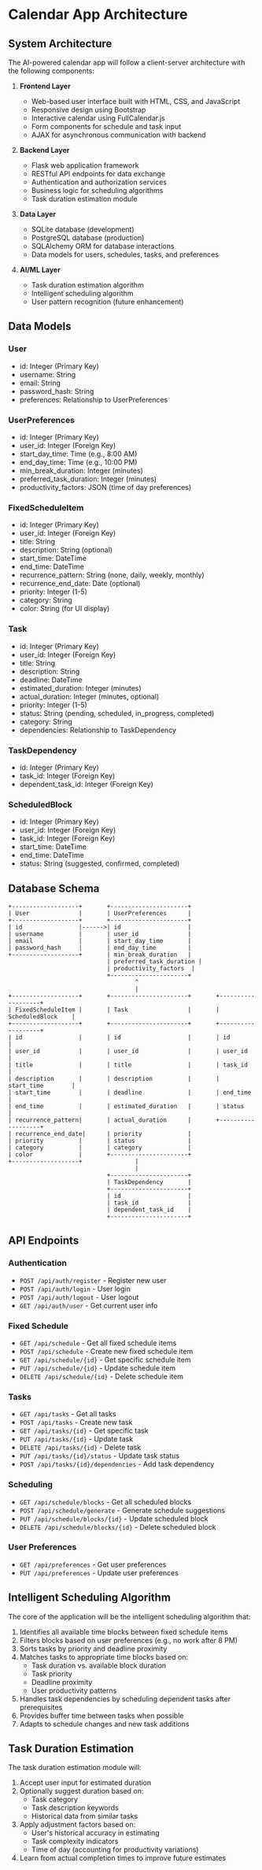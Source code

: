# Calendar App Architecture

## System Architecture

The AI-powered calendar app will follow a client-server architecture with the following components:

1. **Frontend Layer**
   - Web-based user interface built with HTML, CSS, and JavaScript
   - Responsive design using Bootstrap
   - Interactive calendar using FullCalendar.js
   - Form components for schedule and task input
   - AJAX for asynchronous communication with backend

2. **Backend Layer**
   - Flask web application framework
   - RESTful API endpoints for data exchange
   - Authentication and authorization services
   - Business logic for scheduling algorithms
   - Task duration estimation module

3. **Data Layer**
   - SQLite database (development)
   - PostgreSQL database (production)
   - SQLAlchemy ORM for database interactions
   - Data models for users, schedules, tasks, and preferences

4. **AI/ML Layer**
   - Task duration estimation algorithm
   - Intelligent scheduling algorithm
   - User pattern recognition (future enhancement)

## Data Models

### User
- id: Integer (Primary Key)
- username: String
- email: String
- password_hash: String
- preferences: Relationship to UserPreferences

### UserPreferences
- id: Integer (Primary Key)
- user_id: Integer (Foreign Key)
- start_day_time: Time (e.g., 8:00 AM)
- end_day_time: Time (e.g., 10:00 PM)
- min_break_duration: Integer (minutes)
- preferred_task_duration: Integer (minutes)
- productivity_factors: JSON (time of day preferences)

### FixedScheduleItem
- id: Integer (Primary Key)
- user_id: Integer (Foreign Key)
- title: String
- description: String (optional)
- start_time: DateTime
- end_time: DateTime
- recurrence_pattern: String (none, daily, weekly, monthly)
- recurrence_end_date: Date (optional)
- priority: Integer (1-5)
- category: String
- color: String (for UI display)

### Task
- id: Integer (Primary Key)
- user_id: Integer (Foreign Key)
- title: String
- description: String
- deadline: DateTime
- estimated_duration: Integer (minutes)
- actual_duration: Integer (minutes, optional)
- priority: Integer (1-5)
- status: String (pending, scheduled, in_progress, completed)
- category: String
- dependencies: Relationship to TaskDependency

### TaskDependency
- id: Integer (Primary Key)
- task_id: Integer (Foreign Key)
- dependent_task_id: Integer (Foreign Key)

### ScheduledBlock
- id: Integer (Primary Key)
- user_id: Integer (Foreign Key)
- task_id: Integer (Foreign Key)
- start_time: DateTime
- end_time: DateTime
- status: String (suggested, confirmed, completed)

## Database Schema

```
+-------------------+       +----------------------+
| User              |       | UserPreferences      |
+-------------------+       +----------------------+
| id                |------>| id                   |
| username          |       | user_id              |
| email             |       | start_day_time       |
| password_hash     |       | end_day_time         |
+-------------------+       | min_break_duration   |
                            | preferred_task_duration |
                            | productivity_factors  |
                            +----------------------+
                                    ^
                                    |
+-------------------+       +----------------------+       +-------------------+
| FixedScheduleItem |       | Task                 |       | ScheduledBlock    |
+-------------------+       +----------------------+       +-------------------+
| id                |       | id                   |       | id                |
| user_id           |       | user_id              |       | user_id           |
| title             |       | title                |       | task_id           |
| description       |       | description          |       | start_time        |
| start_time        |       | deadline             |       | end_time          |
| end_time          |       | estimated_duration   |       | status            |
| recurrence_pattern|       | actual_duration      |       +-------------------+
| recurrence_end_date|      | priority             |
| priority          |       | status               |
| category          |       | category             |
| color             |       +----------------------+
+-------------------+               |
                                    |
                            +----------------------+
                            | TaskDependency       |
                            +----------------------+
                            | id                   |
                            | task_id              |
                            | dependent_task_id    |
                            +----------------------+
```

## API Endpoints

### Authentication
- `POST /api/auth/register` - Register new user
- `POST /api/auth/login` - User login
- `POST /api/auth/logout` - User logout
- `GET /api/auth/user` - Get current user info

### Fixed Schedule
- `GET /api/schedule` - Get all fixed schedule items
- `POST /api/schedule` - Create new fixed schedule item
- `GET /api/schedule/{id}` - Get specific schedule item
- `PUT /api/schedule/{id}` - Update schedule item
- `DELETE /api/schedule/{id}` - Delete schedule item

### Tasks
- `GET /api/tasks` - Get all tasks
- `POST /api/tasks` - Create new task
- `GET /api/tasks/{id}` - Get specific task
- `PUT /api/tasks/{id}` - Update task
- `DELETE /api/tasks/{id}` - Delete task
- `PUT /api/tasks/{id}/status` - Update task status
- `POST /api/tasks/{id}/dependencies` - Add task dependency

### Scheduling
- `GET /api/schedule/blocks` - Get all scheduled blocks
- `POST /api/schedule/generate` - Generate schedule suggestions
- `PUT /api/schedule/blocks/{id}` - Update scheduled block
- `DELETE /api/schedule/blocks/{id}` - Delete scheduled block

### User Preferences
- `GET /api/preferences` - Get user preferences
- `PUT /api/preferences` - Update user preferences

## Intelligent Scheduling Algorithm

The core of the application will be the intelligent scheduling algorithm that:

1. Identifies all available time blocks between fixed schedule items
2. Filters blocks based on user preferences (e.g., no work after 8 PM)
3. Sorts tasks by priority and deadline proximity
4. Matches tasks to appropriate time blocks based on:
   - Task duration vs. available block duration
   - Task priority
   - Deadline proximity
   - User productivity patterns
5. Handles task dependencies by scheduling dependent tasks after prerequisites
6. Provides buffer time between tasks when possible
7. Adapts to schedule changes and new task additions

## Task Duration Estimation

The task duration estimation module will:

1. Accept user input for estimated duration
2. Optionally suggest duration based on:
   - Task category
   - Task description keywords
   - Historical data from similar tasks
3. Apply adjustment factors based on:
   - User's historical accuracy in estimating
   - Task complexity indicators
   - Time of day (accounting for productivity variations)
4. Learn from actual completion times to improve future estimates
